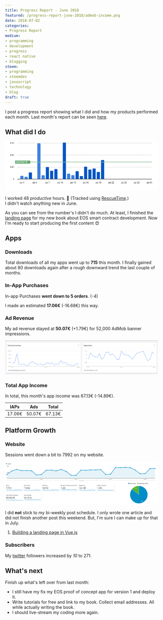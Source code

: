 ```yaml
---
title: Progress Report - June 2018
featured: /progress-report-june-2018/admob-income.png
date: 2018-07-02
categories:
- Progress Report
medium:
- programming
- development
- progress
- react native
- blogging
steem:
- programming
- steemdev
- javascript
- technology
- blog
draft: true
---
```


I post a progress report showing what I did and how my products performed each month.
Last month's report can be seen [here](/progress-report-may-2018).

## What did I do

![Productive Hours in June](./rescueTime.png)

I worked 48 _productive_ hours. 💪 (Tracked using [RescueTime](/redirects/rescuetime).)  
I didn't watch anything new in June.

As you can see from the number's I didn't do much. At least, I finished the [landing page](https://learneos.one) for my new book about EOS smart contract development.
Now I'm ready to start producing the first content 😍

## Apps
### Downloads
Total downloads of all my apps went up to **715** this month. I finally gained about 80 downloads again after a rough downward trend the last couple of months.

### In-App Purchases
In-app Purchases **went down to 5 orders**. (-4)

I made an estimated **17.06€** (-16.68€) this way.

### Ad Revenue
My ad revenue stayed at **50.07€** (+1.79€) for 52,000 AdMob banner impressions.

![App Income AdMob](./admob-income.png)

### Total App Income
In total, this month's app income was 67.13€ (-14.89€).

IAPs | Ads | Total
--- | --- | ---
17.06€ | 50.07€ | 67.13€

## Platform Growth
### Website
Sessions went down a bit to 7992 on my website.

![Website Traffic](./website-traffic.png)

I did **not** stick to my bi-weekly post schedule.
I only wrote one article and did not finish another post this weekend.
But, I'm sure I can make up for that in July.

1. [Building a landing page in Vue.js](/building-a-landing-page-in-vuejs/)

### Subscribers
My [twitter](https://twitter.com/cmichelio) followers increased by _10_ to 271.

## What's next
Finish up what's left over from last month:

* I still have my fix my EOS proof of concept app for version 1 and deploy it.
* Write tutorials for free and link to my book. Collect email addresses. All while actually writing the book.
* I should live-stream my coding more again.
